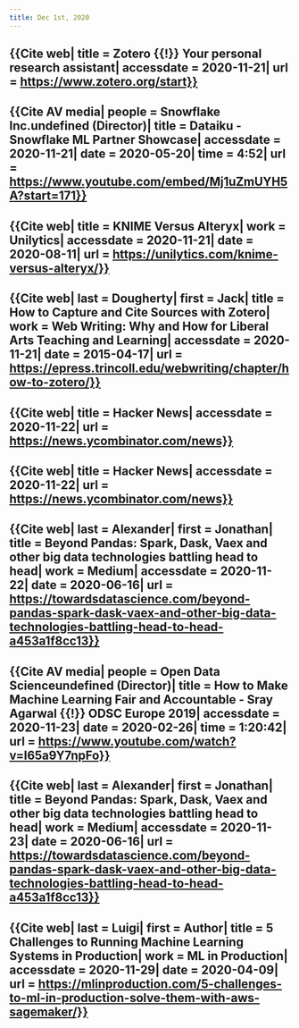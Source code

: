```yaml
---
title: Dec 1st, 2020
---
```


## {{Cite web| title = Zotero {{!}} Your personal research assistant| accessdate = 2020-11-21| url = https://www.zotero.org/start}}
## {{Cite AV media| people = Snowflake Inc.undefined (Director)| title = Dataiku - Snowflake ML Partner Showcase| accessdate = 2020-11-21| date = 2020-05-20| time = 4:52| url = https://www.youtube.com/embed/Mj1uZmUYH5A?start=171}}
## {{Cite web| title = KNIME Versus Alteryx| work = Unilytics| accessdate = 2020-11-21| date = 2020-08-11| url = https://unilytics.com/knime-versus-alteryx/}}
## {{Cite web| last = Dougherty| first = Jack| title = How to Capture and Cite Sources with Zotero| work = Web Writing: Why and How for Liberal Arts Teaching and Learning| accessdate = 2020-11-21| date = 2015-04-17| url = https://epress.trincoll.edu/webwriting/chapter/how-to-zotero/}}
## {{Cite web| title = Hacker News| accessdate = 2020-11-22| url = https://news.ycombinator.com/news}}
## {{Cite web| title = Hacker News| accessdate = 2020-11-22| url = https://news.ycombinator.com/news}}
## {{Cite web| last = Alexander| first = Jonathan| title = Beyond Pandas: Spark, Dask, Vaex and other big data technologies battling head to head| work = Medium| accessdate = 2020-11-22| date = 2020-06-16| url = https://towardsdatascience.com/beyond-pandas-spark-dask-vaex-and-other-big-data-technologies-battling-head-to-head-a453a1f8cc13}}
## {{Cite AV media| people = Open Data Scienceundefined (Director)| title = How to Make Machine Learning Fair and Accountable - Sray Agarwal {{!}} ODSC Europe 2019| accessdate = 2020-11-23| date = 2020-02-26| time = 1:20:42| url = https://www.youtube.com/watch?v=I65a9Y7npFo}}
## {{Cite web| last = Alexander| first = Jonathan| title = Beyond Pandas: Spark, Dask, Vaex and other big data technologies battling head to head| work = Medium| accessdate = 2020-11-23| date = 2020-06-16| url = https://towardsdatascience.com/beyond-pandas-spark-dask-vaex-and-other-big-data-technologies-battling-head-to-head-a453a1f8cc13}}
## {{Cite web| last = Luigi| first = Author| title = 5 Challenges to Running Machine Learning Systems in Production| work = ML in Production| accessdate = 2020-11-29| date = 2020-04-09| url = https://mlinproduction.com/5-challenges-to-ml-in-production-solve-them-with-aws-sagemaker/}}
##

